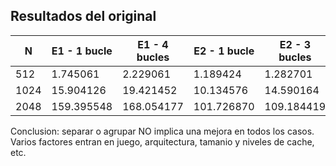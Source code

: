 ## Resultados del original

| N     | E1 - 1 bucle	| E1 - 4 bucles	| E2 - 1 bucle	| E2 - 3 bucles	| E3 - 2 bucles	| E3 - 4 bucles	|
| ---   | ---		| ---		| ---		| ---		| ---		| ---		|
| 512   | 1.745061	| 2.229061	| 1.189424	| 1.282701	| 1.962857	| 2.008673	|
| 1024  | 15.904126	| 19.421452	| 10.134576	| 14.590164	| 17.596443	| 22.326158	|
| 2048  | 159.395548	| 168.054177	| 101.726870	| 109.184419	| 160.899682	| 166.177191	|

Conclusion: separar o agrupar NO implica una mejora en todos los casos. Varios factores entran en juego, arquitectura, tamanio y niveles de cache, etc.